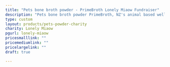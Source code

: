 ```yaml
---
title: "Pets bone broth powder - PrimeBroth Lonely Miaow Fundraiser"
description: "Pets bone broth powder PrimeBroth, NZ's animal based wellness drink for pets"
type: custom
layout: products/pets-powder-charity
charity: Lonely Miaow
pgurl: lonely-miaow
pricesmalllink: ""
pricemediumlink: ""
pricelargelink: ""
draft: true

---
```

